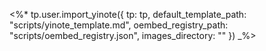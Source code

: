 <%* tp.user.import_yinote({
    tp: tp,
    default_template_path: "scripts/yinote_template.md",
    oembed_registry_path: "scripts/oembed_registry.json",
    images_directory: ""
}) _%>